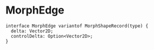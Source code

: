 # MorphEdge

```
interface MorphEdge variantof MorphShapeRecord(type) {
  delta: Vector2D;
  controlDelta: Option<Vector2D>;
}
```
